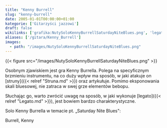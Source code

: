 ```yaml
---
title: "Kenny Burrell"
slug: "kenny-burrell"
date: 2005-01-01T00:00:00+01:00
kategorie: ['Gitarzyści jazzowi']
draft: false
wikilinks: ['grafika:NutySoloKennyBurrellSaturdayNiteBlues.png', 'legato', 'struna']
aliases: ['/gitara/Kenny_Burrell']
images:
  - path: "/images/NutySoloKennyBurrellSaturdayNiteBlues.png"
---
```

{{< figure src="/images/NutySoloKennyBurrellSaturdayNiteBlues.png" >}}

Osobnym zjawiskiem jest gra Kenny Burrella. Polega na specyficznym
brzmieniu instrumentu, na co duży wpływ ma sposób, w jaki atakuje on
[struny]({{< relref "Struna.md" >}}) oraz artykułuje. Pomimo eksponowania skali
bluesowej, nie zatraca w swej grze elementów bebopu.

Słuchając go, warto zwrócić uwagę na sposób, w jaki wykonuje
[legato]({{< relref "Legato.md" >}}), jest bowiem bardzo charakterystyczne.

Solo Kenny Burrella w temacie pt. „Saturday Nite Blues":

Burrell, Kenny<!-- link nie odnosił się do niczego: 'Kenny Burrell' ('content/książka/Kenny_Burrell.md') links to 'kategoria:gitarzyści_jazzowi' ('content/książka/kategoria:gitarzyści_jazzowi.md') and that does not exist -->